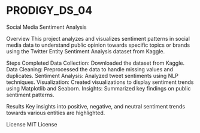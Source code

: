 # PRODIGY_DS_04

Social Media Sentiment Analysis

Overview
This project analyzes and visualizes sentiment patterns in social media data to understand public opinion towards specific topics or brands using the Twitter Entity Sentiment Analysis dataset from Kaggle.

Steps Completed
Data Collection: Downloaded the dataset from Kaggle.
Data Cleaning: Preprocessed the data to handle missing values and duplicates.
Sentiment Analysis: Analyzed tweet sentiments using NLP techniques.
Visualization: Created visualizations to display sentiment trends using Matplotlib and Seaborn.
Insights: Summarized key findings on public sentiment patterns.

Results
Key insights into positive, negative, and neutral sentiment trends towards various entities are highlighted.

License
MIT License

